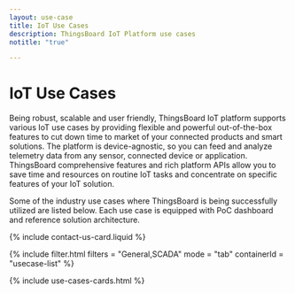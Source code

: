 ```yaml
---
layout: use-case
title: IoT Use Cases
description: ThingsBoard IoT Platform use cases
notitle: "true"

---
```


<div class="iot-use-cases-hero">
    <div class="iot-use-cases-hero-left">
        <h1 class="iot-use-cases-title">IoT Use Cases</h1>
        <div class="iot-use-cases-description">
            <p>Being robust, scalable and user friendly, ThingsBoard IoT platform supports various IoT use cases by providing flexible and powerful out-of-the-box features to cut down time to market of your connected products and smart solutions. The platform is device-agnostic, so you can feed and analyze telemetry data from any sensor, connected device or application. ThingsBoard comprehensive features and rich platform APIs allow you to save time and resources on routine IoT tasks and concentrate on specific features of your IoT solution.</p>
            <p>Some of the industry use cases where ThingsBoard is being successfully utilized are listed below. Each use case is equipped with PoC dashboard and reference solution architecture.</p>
        </div>
    </div>
    <div class="iot-use-cases-hero-right">
        {% include contact-us-card.liquid %}
    </div>
</div>

{% include filter.html filters = "General,SCADA" mode = "tab" containerId = "usecase-list" %}

{% include use-cases-cards.html %}

<script>

</script>

<script>
</script>

